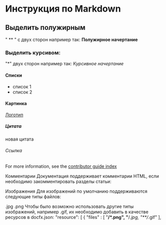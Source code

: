 # Инструкция по Markdown

## Выделить полужирным
" ** " с двух сторон например так: **Полужирное начертание**
### Выделить курсивом:
 "*" двух сторон например так: *Курсивное начертание*
#### Списки
* список 1
* список 2

#### Картинка
[Логотип](Logo.png)
##### Цитата

новая цитата

###### Ссылка
For more information, see the [contributor guide index](https://github.com/Azure/azure-content/blob/master/contributor-guide/contributor-guide-index.md)


Комментарии
Документация поддерживает комментарии HTML, если необходимо закомментировать разделы статьи:
<!--- Here's my comment --->

Изображения
Для изображений по умолчанию поддерживаются следующие типы файлов:

.jpg
.png
Чтобы было возможно использовать другие типы изображений, например .gif, их необходимо добавить в качестве ресурсов в docfx.json:
"resource": [
  {
    "files" : [
      "**/*.png",
      "**/*.jpg,
      "**/*.gif"
    ],
